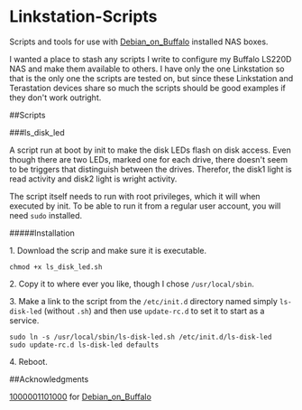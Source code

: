 # Linkstation-Scripts
Scripts and tools for use with [Debian\_on\_Buffalo](https://github.com/1000001101000/Debian_on_Buffalo) installed NAS boxes.

I wanted a place to stash any scripts I write to configure my Buffalo LS220D NAS and make them available to others.  I have only the one Linkstation so that is the only one the scripts are tested on, but since these Linkstation and Terastation devices share so much the scripts should be good examples if they don't work outright.

##Scripts

###ls\_disk\_led

A script run at boot by init to make the disk LEDs flash on disk access.  Even though there are two LEDs, marked one for each drive, there doesn't seem to be triggers that distinguish between the drives.  Therefor, the disk1 light is read activity and disk2 light is wright activity.

The script itself needs to run with root privileges, which it will when executed by init.  To be able to run it from a regular user account, you will need `sudo` installed.

#####Installation

1\. Download the scrip and make sure it is executable.

    chmod +x ls_disk_led.sh

2\. Copy it to where ever you like, though I chose `/usr/local/sbin`.

3\. Make a link to the script from the `/etc/init.d` directory named simply `ls-disk-led` (without `.sh`) and then use `update-rc.d` to set it to start as a service.

    sudo ln -s /usr/local/sbin/ls-disk-led.sh /etc/init.d/ls-disk-led
    sudo update-rc.d ls-disk-led defaults

4\. Reboot.

##Acknowledgments

[1000001101000](https://github.com/1000001101000) for  [Debian\_on\_Buffalo](https://github.com/1000001101000/Debian_on_Buffalo) 
